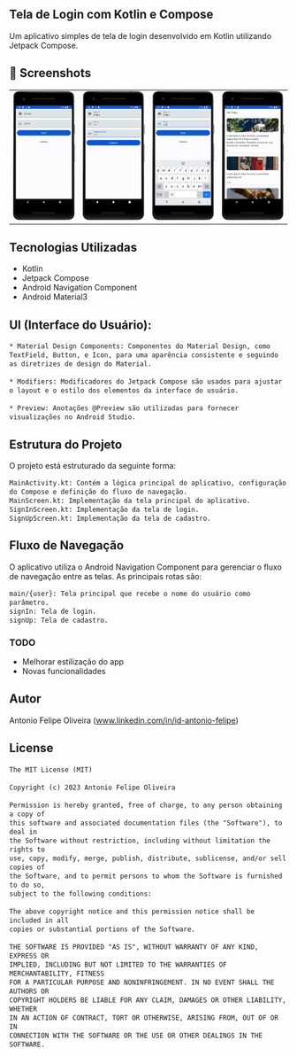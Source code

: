 ## Tela de Login com Kotlin e Compose
  Um aplicativo simples de tela de login desenvolvido em Kotlin utilizando Jetpack Compose.



## :camera_flash: Screenshots
<!-- You can add more screenshots here if you like -->
<table>
  <tr>
    </td><td><img src="/result/Screenshot_1.png" width="260"></td><td><img src="/result/Screenshot_2.png" width="260"><td><img src="/result/Screenshot_3.png" width="260"><td><img src="/result/Screenshot_4.png" width="260">
  </tr>
</table>



## Tecnologias Utilizadas
 *   Kotlin
 *   Jetpack Compose
 *   Android Navigation Component
 *   Android Material3

  
  ## UI (Interface do Usuário):
    * Material Design Components: Componentes do Material Design, como TextField, Button, e Icon, para uma aparência consistente e seguindo as diretrizes de design do Material.
      
    * Modifiers: Modificadores do Jetpack Compose são usados para ajustar o layout e o estilo dos elementos da interface do usuário.
      
    * Preview: Anotações @Preview são utilizadas para fornecer visualizações no Android Studio.

## Estrutura do Projeto
O projeto está estruturado da seguinte forma:

    MainActivity.kt: Contém a lógica principal do aplicativo, configuração do Compose e definição do fluxo de navegação.
    MainScreen.kt: Implementação da tela principal do aplicativo.
    SignInScreen.kt: Implementação da tela de login.
    SignUpScreen.kt: Implementação da tela de cadastro.
    
## Fluxo de Navegação
O aplicativo utiliza o Android Navigation Component para gerenciar o fluxo de navegação entre as telas. As principais rotas são:

    main/{user}: Tela principal que recebe o nome do usuário como parâmetro.
    signIn: Tela de login.
    signUp: Tela de cadastro.
    
    
### TODO
- Melhorar estilização do app
- Novas funcionalidades

## Autor
Antonio Felipe Oliveira (www.linkedin.com/in/id-antonio-felipe)

## License
```
The MIT License (MIT)

Copyright (c) 2023 Antonio Felipe Oliveira

Permission is hereby granted, free of charge, to any person obtaining a copy of
this software and associated documentation files (the "Software"), to deal in
the Software without restriction, including without limitation the rights to
use, copy, modify, merge, publish, distribute, sublicense, and/or sell copies of
the Software, and to permit persons to whom the Software is furnished to do so,
subject to the following conditions:

The above copyright notice and this permission notice shall be included in all
copies or substantial portions of the Software.

THE SOFTWARE IS PROVIDED "AS IS", WITHOUT WARRANTY OF ANY KIND, EXPRESS OR
IMPLIED, INCLUDING BUT NOT LIMITED TO THE WARRANTIES OF MERCHANTABILITY, FITNESS
FOR A PARTICULAR PURPOSE AND NONINFRINGEMENT. IN NO EVENT SHALL THE AUTHORS OR
COPYRIGHT HOLDERS BE LIABLE FOR ANY CLAIM, DAMAGES OR OTHER LIABILITY, WHETHER
IN AN ACTION OF CONTRACT, TORT OR OTHERWISE, ARISING FROM, OUT OF OR IN
CONNECTION WITH THE SOFTWARE OR THE USE OR OTHER DEALINGS IN THE SOFTWARE.
```
